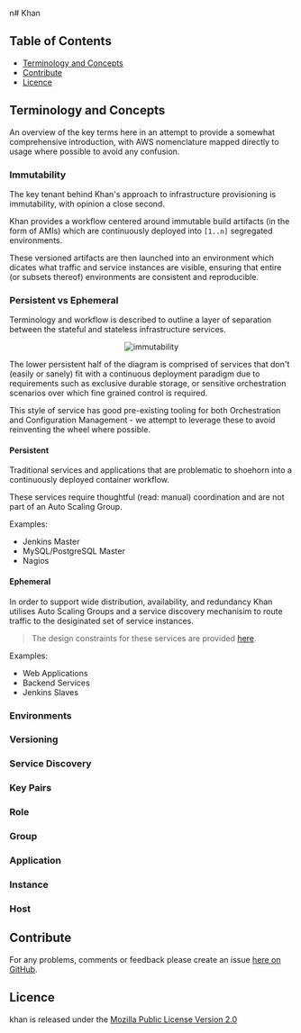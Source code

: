 n# Khan

## Table of Contents

* [Terminology and Concepts](#terminology-and-concepts)
* [Contribute](#contribute)
* [Licence](#licence)


## Terminology and Concepts

An overview of the key terms here in an attempt to provide a somewhat comprehensive
introduction, with AWS nomenclature mapped directly to usage where possible to avoid
any confusion.

### Immutability

The key tenant behind Khan's approach to infrastructure provisioning is immutability,
with opinion a close second.

Khan provides a workflow centered around immutable build artifacts (in the form of AMIs)
which are continuously deployed into `[1..n]` segregated environments.

These versioned artifacts are then launched into an environment which dicates what
traffic and service instances are visible, ensuring that entire (or subsets thereof)
environments are consistent and reproducible.


### Persistent vs Ephemeral

Terminology and workflow is described to outline a layer of separation between the
stateful and stateless infrastructure services.

<p align="center">
  <img src="http://brendanhay.github.io/khan/img/immutability.png" alt="immutability">
</p>

The lower persistent half of the diagram is comprised of services that don't (easily or sanely)
fit with a continuous deployment paradigm due to requirements such as exclusive durable storage,
or sensitive orchestration scenarios over which fine grained control is required.

This style of service has good pre-existing tooling for both Orchestration and
Configuration Management - we attempt to leverage these to avoid reinventing the
wheel where possible.

#### Persistent

Traditional services and applications that are problematic to shoehorn into a
continuously deployed container workflow.

These services require thoughtful (read: manual) coordination and are not part
of an Auto Scaling Group.

Examples:

* Jenkins Master
* MySQL/PostgreSQL Master
* Nagios


#### Ephemeral

In order to support wide distribution, availability, and redundancy
Khan utilises Auto Scaling Groups and a service discovery mechanisim to route
traffic to the desiginated set of service instances.

> The design constraints for these services are provided [here](#constraints).

Examples:

* Web Applications
* Backend Services
* Jenkins Slaves


### Environments

### Versioning

### Service Discovery

### Key Pairs

### Role

### Group

### Application

### Instance

### Host


## Contribute

For any problems, comments or feedback please create an issue [here on GitHub](github.com/brendanhay/khan/issues).


## Licence

khan is released under the [Mozilla Public License Version 2.0](http://www.mozilla.org/MPL/)
